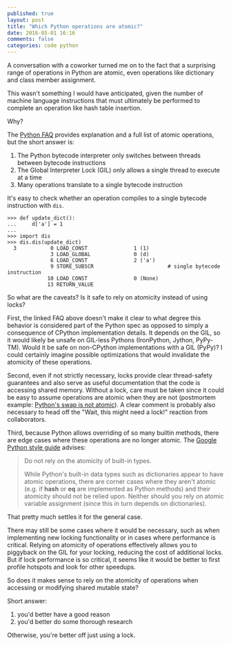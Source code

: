 ```yaml
---
published: true
layout: post
title: "Which Python operations are atomic?"
date: 2016-05-01 16:16
comments: false
categories: code python
---
```


A conversation with a coworker turned me on to the fact that a surprising range of operations in Python are atomic, even operations like dictionary and class member assignment.

This wasn't something I would have anticipated, given the number of machine language instructions that must ultimately be performed to complete an operation like hash table insertion.

Why?

The [Python FAQ](https://docs.python.org/2/faq/library.html#what-kinds-of-global-value-mutation-are-thread-safe) provides explanation and a full list of atomic operations, but the short answer is:

1. The Python bytecode interpreter only switches between threads between bytecode instructions
2. The Global Interpreter Lock (GIL) only allows a single thread to execute at a time
3. Many operations translate to a single bytecode instruction

It's easy to check whether an operation compiles to a single bytecode instruction with `dis`.

```
>>> def update_dict():
...     d['a'] = 1
...
>>> import dis
>>> dis.dis(update_dict)
  3           0 LOAD_CONST               1 (1)
              3 LOAD_GLOBAL              0 (d)
              6 LOAD_CONST               2 ('a')
              9 STORE_SUBSCR                        # single bytecode instruction
             10 LOAD_CONST               0 (None)
             13 RETURN_VALUE
```


So what are the caveats? Is it safe to rely on atomicity instead of using locks?

First, the linked FAQ above doesn't make it clear to what degree this behavior is considered part of the Python spec as opposed to simply a consequence of CPython implementation details.
It depends on the GIL, so it would likely be unsafe on GIL-less Pythons (IronPython, Jython, PyPy-TM).
Would it be safe on non-CPython implementations with a GIL (PyPy)?
I could certainly imagine possible optimizations that would invalidate the atomicity of these operations.

Second, even if not strictly necessary, locks provide clear thread-safety guarantees and also serve as useful documentation that the code is accessing shared memory.
Without a lock, care must be taken since it could be easy to assume operations are atomic when they are not (postmortem example: [Python's swap is not atomic](https://emptysqua.re/blog/pythons-swap-is-not-atomic/)).
A clear comment is probably also necessary to head off the "Wait, this might need a lock!" reaction from collaborators.

Third, because Python allows overriding of so many builtin methods, there are edge cases where these operations are no longer atomic. The [Google Python style guide](https://google.github.io/styleguide/pyguide.html#Threading) advises:

> Do not rely on the atomicity of built-in types.
> 
> While Python's built-in data types such as dictionaries appear to have atomic operations, there are corner cases where they aren't atomic (e.g. if __hash__ or __eq__ are implemented as Python methods) and their atomicity should not be relied upon. Neither should you rely on atomic variable assignment (since this in turn depends on dictionaries).

That pretty much settles it for the general case.

There may still be some cases where it would be necessary, such as when implementing new locking functionality or in cases where performance is critical.
Relying on atomicity of operations effectively allows you to piggyback on the GIL for your locking, reducing the cost of additional locks.
But if lock performance is so critical, it seems like it would be better to first profile hotspots and look for other speedups.

So does it makes sense to rely on the atomicity of operations when accessing or modifying shared mutable state?

Short answer:  
1. you'd better have a good reason  
2. you'd better do some thorough research  

Otherwise, you're better off just using a lock.
